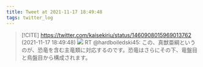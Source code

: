 ```yaml
---
title: Tweet at 2021-11-17 18:49:48
tags: twitter_log
---
```


> [!CITE] https://twitter.com/kaisekiriu/status/1460908015969013762 (2021-11-17 18:49:48)
> ![](https://twitter.com/kaisekiriu/status/1460908015969013762)
> RT @hardboiledski45: この、真獣亜綱というのが、恐竜を含む主竜類に対応するのです。恐竜はさらにその下、竜盤目と鳥盤目から構成されます。
